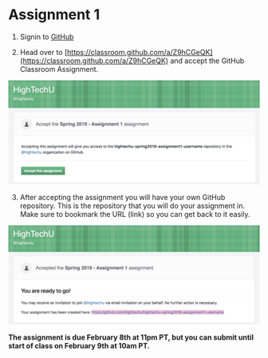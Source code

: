 # Assignment 1

1. Signin to [GitHub](https://github.com/login)

2. Head over to [https://classroom.github.com/a/Z9hCGeQK](https://classroom.github.com/a/Z9hCGeQK) and accept the GitHub Classroom Assignment.

![Assignment 1 - Demo 1](./images/assignment1-demo1.png)

3. After accepting the assignment you will have your own GitHub repository. This is the repository that you will do your assignment in. Make sure to bookmark the URL (link) so you can get back to it easily. 

![Assignment 1 - Demo 2](./images/assignment1-demo2.png)

**The assignment is due February 8th at 11pm PT, but you can submit until start of class on February 9th at 10am PT.**
